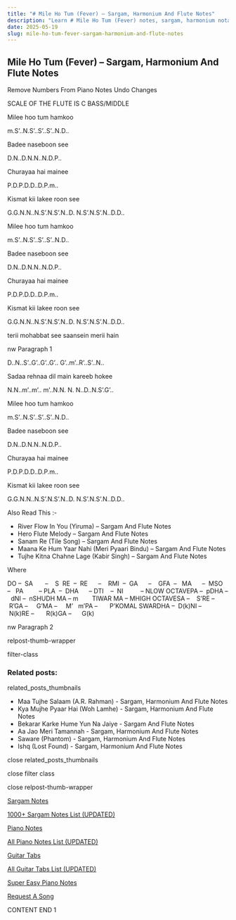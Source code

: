 ```yaml
---
title: "# Mile Ho Tum (Fever) – Sargam, Harmonium And Flute Notes"
description: "Learn # Mile Ho Tum (Fever) notes, sargam, harmonium notations and flute notes. Easy step-by-step tutorial for beginners."
date: 2025-05-19
slug: mile-ho-tum-fever-sargam-harmonium-and-flute-notes
---
```


## Mile Ho Tum (Fever) – Sargam, Harmonium And Flute Notes

Remove Numbers From Piano Notes
Undo Changes

SCALE OF THE FLUTE IS C BASS/MIDDLE

Milee hoo tum hamkoo

m.S’..N.S’..S’..S’..N.D..

Badee naseboon see

D.N..D.N.N..N.D.P..

Churayaa hai mainee

P.D.P.D.D..D.P.m..

Kismat kii lakee roon see

G.G.N.N..N.S’.N.S’.N..D. N.S’.N.S’.N..D.D..

Milee hoo tum hamkoo

m.S’..N.S’..S’..S’..N.D..

Badee naseboon see

D.N..D.N.N..N.D.P..

Churayaa hai mainee

P.D.P.D.D..D.P.m..

Kismat kii lakee roon see

G.G.N.N..N.S’.N.S’.N..D. N.S’.N.S’.N..D.D..

terii mohabbat see saansein merii hain

nw Paragraph 1

D..N..S’..G’..G’..G’.. G’..m’..R’..S’..N..

Sadaa rehnaa dil main kareeb hokee

N.N..m’..m’.. m’..N.N. N. N..D..N.S’.G’..

Milee hoo tum hamkoo

m.S’..N.S’..S’..S’..N.D..

Badee naseboon see

D.N..D.N.N..N.D.P..

Churayaa hai mainee

P.D.P.D.D..D.P.m..

Kismat kii lakee roon see

G.G.N.N..N.S’.N.S’.N..D. N.S’.N.S’.N..D.D..



Also Read This :-



* River Flow In You (Yiruma) – Sargam And Flute Notes
* Hero Flute Melody – Sargam And Flute Notes
* Sanam Re (Tile Song) – Sargam And Flute Notes
* Maana Ke Hum Yaar Nahi (Meri Pyaari Bindu) – Sargam And Flute Notes
* Tujhe Kitna Chahne Lage (Kabir Singh) – Sargam And Flute Notes

Where



DO –  SA       –    S  RE  –  RE      –    RMI  –  GA      –    GFA  –   MA      –  MSO  –   PA         – PLA  –  DHA      – DTI    –  NI          – NLOW OCTAVEPA –  pDHA –  dNI –  nSHUDH MA – m        TIWAR MA – MHIGH OCTAVESA –    S’RE –     R’GA –     G’MA –     M’   m’PA –       P’KOMAL SWARDHA –  D(k)NI –       N(k)RE –       R(k)GA –      G(k)

nw Paragraph 2



relpost-thumb-wrapper

filter-class

### Related posts:

related_posts_thumbnails

* Maa Tujhe Salaam (A.R. Rahman) - Sargam, Harmonium And Flute Notes
* Kya Mujhe Pyaar Hai (Woh Lamhe) - Sargam, Harmonium And Flute Notes
* Bekarar Karke Hume Yun Na Jaiye - Sargam And Flute Notes
* Aa Jao Meri Tamannah - Sargam, Harmonium And Flute Notes
* Saware (Phantom) - Sargam, Harmonium And Flute Notes
* Ishq (Lost Found) - Sargam, Harmonium And Flute Notes

close related_posts_thumbnails

close filter class

close relpost-thumb-wrapper

[Sargam Notes](/sargam-notes.html)

[1000+ Sargam Notes List (UPDATED)](/all-songs-list-sargam-notes.html)

[Piano Notes](/piano-notes.html)

[All Piano Notes List (UPDATED)](/all-songs-list-piano-notes.html)

[Guitar Tabs](/guitar-tabs.html)

[All Guitar Tabs List (UPDATED)](/all-songs-list-guitar-tabs.html)

[Super Easy Piano Notes](https://studywall.in/)

[Request A Song](/request-a-song.html)

CONTENT END 1

